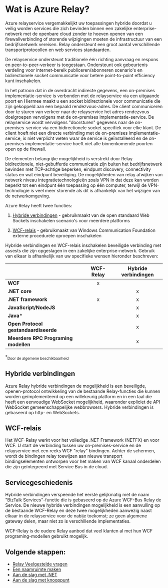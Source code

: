 <properties
    pageTitle="Wat is Azure relay? | Microsoft Azure"
    description="Overzicht van Azure Relay"
    services="service-bus"
    documentationCenter=".net"
    authors="banisadr"
    manager="timlt"
    editor="" />

<tags
    ms.service="service-bus"
    ms.workload="na"
    ms.tgt_pltfrm="na"
    ms.devlang="multiple"
    ms.topic="article"
    ms.date="10/28/2016"
    ms.author="babanisa" />

# <a name="what-is-azure-relay"></a>Wat is Azure Relay?

Azure relayservice vergemakkelijkt uw toepassingen hybride doordat u veilig worden services die zich bevinden binnen een zakelijke enterprise-netwerk met de openbare cloud zonder te hoeven openen van een firewallverbinding of storende wijzigingen moeten de infrastructuur van een bedrijfsnetwerk vereisen. Relay ondersteunt een groot aantal verschillende transportprotocollen en web services standaarden.

De relayservice ondersteunt traditionele één richting aanvraag en respons en peer-to-peer-verkeer is toegestaan. Ondersteunt ook gebeurtenis verdeling voor internet-bereik publiceren/abonneren scenario's en bidirectionele socket communicatie voor betere point-to-point efficiency kunt inschakelen. 

In het patroon dat in de overdracht indirecte gegevens, een on-premises implementatie-service is verbonden met de relayservice via een uitgaande poort en Hiermee maakt u een socket bidirectionele voor communicatie die zijn gekoppeld aan een bepaald rendezvous-adres. De client communiceren door te sturen van verkeer naar de relayservice het adres rendezvous doelgroepen vervolgens met de on-premises implementatie-service. De relayservice wordt vervolgens "doorsturen" gegevens naar de on-premises-service via een bidirectionele socket specifiek voor elke klant. De client hoeft niet een directe verbinding met de on-premises implementatie-service, is niet verplicht weten waar de service is geïnstalleerd en de on-premises implementatie-service hoeft niet alle binnenkomende poorten open op de firewall.

De elementen belangrijke mogelijkheid is verstrekt door Relay bidirectionele, niet-gebufferde communicatie zijn buiten het bedrijfsnetwerk bevinden met TCP-achtige beperken, eindpunt discovery, connectivity status en wat eindpunt beveiliging. De mogelijkheden van relay afwijken van netwerk niveau integratietechnologieën zoals VPN in dat deze kan worden beperkt tot een eindpunt één toepassing op één computer, terwijl de VPN-technologie is veel meer storende als dit is afhankelijk van het wijzigen van de netwerkomgeving.

Azure Relay heeft twee functies:

1. [Hybride verbindingen](#hybrid-connections) - gebruikmaakt van de open standaard Web Sockets inschakelen scenario's voor meerdere platforms

2. [WCF-relais](#wcf-relays) - gebruikmaakt van Windows Communication Foundation externe procedurele oproepen inschakelen

Hybride verbindingen en WCF-relais inschakelen beveiligde verbinding met assests die zijn opgeslagen in een zakelijke enterprise-netwerk. Gebruik van elkaar is afhankelijk van uw specifieke wensen hieronder beschreven:

|                                    | WCF-Relay | Hybride verbindingen |
| ---------------------------------- |:---------:|:------------------:|
| **WCF**                            |     x     |                    |
| **.NET core**                      |           |         x          |
| **.NET framework**                 |     x     |         x          |
| **JavaScript/NodeJS**              |           |         x          |
| **Java***                          |           |         x          |
| **Open Protocol gestandaardiseerde**  |           |         x          |
| **Meerdere RPC Programing modellen** |           |         x          |
*<sub>Door de algemene beschikbaarheid</sub>

## <a name="hybrid-connections"></a>Hybride verbindingen

Azure Relay hybride verbindingen de mogelijkheid is een beveiligde, openen-protocol ontwikkeling van de bestaande Relay-functies die kunnen worden geïmplementeerd op een willekeurig platform en in een taal die heeft een eenvoudige WebSocket mogelijkheid, waaronder expliciet de API WebSocket gemeenschappelijke webbrowsers. Hybride verbindingen is gebaseerd op http- en WebSockets.

## <a name="wcf-relays"></a>WCF-relais

Het WCF-Relay werkt voor het volledige .NET Framework (NETFX) en voor WCF. U start de verbinding tussen uw on-premises-service en de relayservice met een reeks WCF "relay" bindingen. Achter de schermen, wordt de bindingen relay toewijzen aan nieuwe transport bindingselementen ontworpen voor het maken van WCF kanaal onderdelen die zijn geïntegreerd met Service Bus in de cloud.

## <a name="service-history"></a>Servicegeschiedenis

Hybride verbindingen verspeende het eerste gelijkmatig met de naam "BizTalk Services"-functie die is gebaseerd op de Azure WCF-Bus Relay de Service. De nieuwe hybride verbindingen mogelijkheid is een aanvulling op de bestaande WCF-Relay en deze twee mogelijkheden aanwezig naast elkaar in de relayservice voor de nabije toekomst; ze geen algemene gateway delen, maar niet zo is verschillende implementaties.

WCF-Relay is de oudere Relay aanbod dat veel klanten al met hun WCF programing-modellen gebruikt mogelijk.

## <a name="next-steps"></a>Volgende stappen:

- [Relay Veelgestelde vragen](relay-faq.md)
- [Een naamruimte maken](relay-create-namespace-portal.md)
- [Aan de slag met .NET](relay-hybrid-connections-dotnet-get-started.md)
- [Aan de slag met knooppunt](relay-hybrid-connections-node-get-started.md)